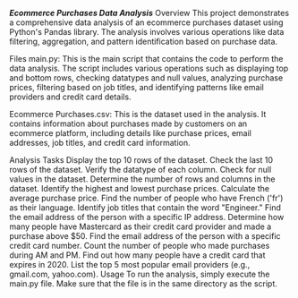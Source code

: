 ***Ecommerce Purchases Data Analysis***
Overview
This project demonstrates a comprehensive data analysis of an ecommerce purchases dataset using Python's Pandas library. The analysis involves various operations like data filtering, aggregation, and pattern identification based on purchase data.

Files
main.py: This is the main script that contains the code to perform the data analysis. The script includes various operations such as displaying top and bottom rows, checking datatypes and null values, analyzing purchase prices, filtering based on job titles, and identifying patterns like email providers and credit card details.

Ecommerce Purchases.csv: This is the dataset used in the analysis. It contains information about purchases made by customers on an ecommerce platform, including details like purchase prices, email addresses, job titles, and credit card information.

Analysis Tasks
Display the top 10 rows of the dataset.
Check the last 10 rows of the dataset.
Verify the datatype of each column.
Check for null values in the dataset.
Determine the number of rows and columns in the dataset.
Identify the highest and lowest purchase prices.
Calculate the average purchase price.
Find the number of people who have French ('fr') as their language.
Identify job titles that contain the word "Engineer."
Find the email address of the person with a specific IP address.
Determine how many people have Mastercard as their credit card provider and made a purchase above $50.
Find the email address of the person with a specific credit card number.
Count the number of people who made purchases during AM and PM.
Find out how many people have a credit card that expires in 2020.
List the top 5 most popular email providers (e.g., gmail.com, yahoo.com).
Usage
To run the analysis, simply execute the main.py file. Make sure that the file is in the same directory as the script.


